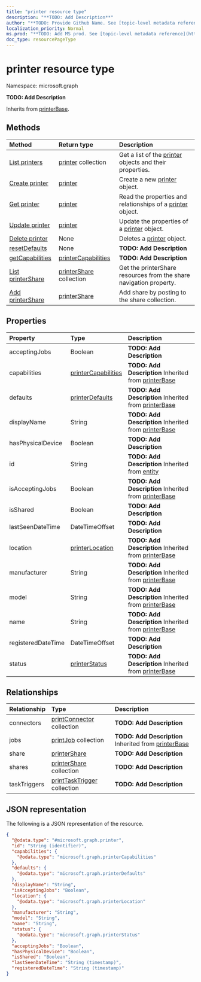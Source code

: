 ```yaml
---
title: "printer resource type"
description: "**TODO: Add Description**"
author: "**TODO: Provide Github Name. See [topic-level metadata reference](https://msgo.azurewebsites.net/add/document/guidelines/metadata.html#topic-level-metadata)**"
localization_priority: Normal
ms.prod: "**TODO: Add MS prod. See [topic-level metadata reference](https://msgo.azurewebsites.net/add/document/guidelines/metadata.html#topic-level-metadata)**"
doc_type: resourcePageType
---
```


# printer resource type

Namespace: microsoft.graph



**TODO: Add Description**


Inherits from [printerBase](../resources/printerbase.md).

## Methods
|Method|Return type|Description|
|:---|:---|:---|
|[List printers](../api/printer-list.md)|[printer](../resources/printer.md) collection|Get a list of the [printer](../resources/printer.md) objects and their properties.|
|[Create printer](../api/printer-create.md)|[printer](../resources/printer.md)|Create a new [printer](../resources/printer.md) object.|
|[Get printer](../api/printer-get.md)|[printer](../resources/printer.md)|Read the properties and relationships of a [printer](../resources/printer.md) object.|
|[Update printer](../api/printer-update.md)|[printer](../resources/printer.md)|Update the properties of a [printer](../resources/printer.md) object.|
|[Delete printer](../api/printer-delete.md)|None|Deletes a [printer](../resources/printer.md) object.|
|[resetDefaults](../api/printer-resetdefaults.md)|None|**TODO: Add Description**|
|[getCapabilities](../api/printer-getcapabilities.md)|[printerCapabilities](../resources/printercapabilities.md)|**TODO: Add Description**|
|[List printerShare](../api/printer-list-share.md)|[printerShare](../resources/printershare.md) collection|Get the printerShare resources from the share navigation property.|
|[Add printerShare](../api/printer-post-share.md)|[printerShare](../resources/printershare.md)|Add share by posting to the share collection.|

## Properties
|Property|Type|Description|
|:---|:---|:---|
|acceptingJobs|Boolean|**TODO: Add Description**|
|capabilities|[printerCapabilities](../resources/printercapabilities.md)|**TODO: Add Description** Inherited from [printerBase](../resources/printerbase.md)|
|defaults|[printerDefaults](../resources/printerdefaults.md)|**TODO: Add Description** Inherited from [printerBase](../resources/printerbase.md)|
|displayName|String|**TODO: Add Description** Inherited from [printerBase](../resources/printerbase.md)|
|hasPhysicalDevice|Boolean|**TODO: Add Description**|
|id|String|**TODO: Add Description** Inherited from [entity](../resources/entity.md)|
|isAcceptingJobs|Boolean|**TODO: Add Description** Inherited from [printerBase](../resources/printerbase.md)|
|isShared|Boolean|**TODO: Add Description**|
|lastSeenDateTime|DateTimeOffset|**TODO: Add Description**|
|location|[printerLocation](../resources/printerlocation.md)|**TODO: Add Description** Inherited from [printerBase](../resources/printerbase.md)|
|manufacturer|String|**TODO: Add Description** Inherited from [printerBase](../resources/printerbase.md)|
|model|String|**TODO: Add Description** Inherited from [printerBase](../resources/printerbase.md)|
|name|String|**TODO: Add Description** Inherited from [printerBase](../resources/printerbase.md)|
|registeredDateTime|DateTimeOffset|**TODO: Add Description**|
|status|[printerStatus](../resources/printerstatus.md)|**TODO: Add Description** Inherited from [printerBase](../resources/printerbase.md)|

## Relationships
|Relationship|Type|Description|
|:---|:---|:---|
|connectors|[printConnector](../resources/printconnector.md) collection|**TODO: Add Description**|
|jobs|[printJob](../resources/printjob.md) collection|**TODO: Add Description** Inherited from [printerBase](../resources/printerbase.md)|
|share|[printerShare](../resources/printershare.md)|**TODO: Add Description**|
|shares|[printerShare](../resources/printershare.md) collection|**TODO: Add Description**|
|taskTriggers|[printTaskTrigger](../resources/printtasktrigger.md) collection|**TODO: Add Description**|

## JSON representation
The following is a JSON representation of the resource.
<!-- {
  "blockType": "resource",
  "keyProperty": "id",
  "@odata.type": "microsoft.graph.printer",
  "baseType": "microsoft.graph.printerBase",
  "openType": false
}
-->
``` json
{
  "@odata.type": "#microsoft.graph.printer",
  "id": "String (identifier)",
  "capabilities": {
    "@odata.type": "microsoft.graph.printerCapabilities"
  },
  "defaults": {
    "@odata.type": "microsoft.graph.printerDefaults"
  },
  "displayName": "String",
  "isAcceptingJobs": "Boolean",
  "location": {
    "@odata.type": "microsoft.graph.printerLocation"
  },
  "manufacturer": "String",
  "model": "String",
  "name": "String",
  "status": {
    "@odata.type": "microsoft.graph.printerStatus"
  },
  "acceptingJobs": "Boolean",
  "hasPhysicalDevice": "Boolean",
  "isShared": "Boolean",
  "lastSeenDateTime": "String (timestamp)",
  "registeredDateTime": "String (timestamp)"
}
```

